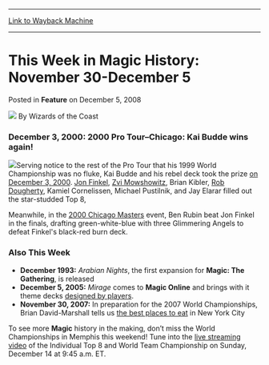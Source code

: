
---
[Link to Wayback Machine](https://web.archive.org/web/20221004002807/https://magic.wizards.com/en/articles/archive/feature/week-magic-history-november-30-december-5-2008-12-05)

[_metadata_:author]:- "Wizards of the Coast"
[_metadata_:description]:- "December 3, 2000: 2000 Pro Tour–Chicago: Kai Budde wins again!Serving notice to the rest of the Pro Tour that his 1999 World Championship was no fluke, Kai Budde and his rebel deck took the prize on December 3, 2000."
[_metadata_:generator]:- "Drupal 7 (http://drupal.org)"
[_metadata_:publish_date]:- "2008-12-05"
[_metadata_:title]:- "This Week in Magic History: November 30-December 5"
[_metadata_:wayback_capture_timestamp]:- "2022-10-04 00:28:07+00:00"
[_metadata_:wayback_raw_url]:- "https://web.archive.org/web/20221004002807id_/https://magic.wizards.com/en/articles/archive/feature/week-magic-history-november-30-december-5-2008-12-05"
[_metadata_:wayback_url]:- "https://magic.wizards.com/en/articles/archive/feature/week-magic-history-november-30-december-5-2008-12-05"
---


This Week in Magic History: November 30-December 5
==================================================



 Posted in **Feature**
 on December 5, 2008 






![](https://media.magic.wizards.com/styles/auth_small/public/images/person/wizards_author.jpg)
By Wizards of the Coast











### December 3, 2000: **2000 Pro Tour–Chicago**: Kai Budde wins again!

![](https://media.magic.wizards.com/image_legacy_migration/sideboard/images/PTCHI00/650.jpg)Serving notice to the rest of the Pro Tour that his 1999 World Championship was no fluke, Kai Budde and his rebel deck took the prize [on December 3, 2000](http://www.wizards.com/sideboard/event.asp?event=PTCHI00). [Jon Finkel](/en/articles/archive/event-coverage/2005-11-16), [Zvi Mowshowitz](/en/articles/archive/event-coverage/2007-11-27-2), Brian Kibler, [Rob Dougherty](/en/articles/archive/event-coverage/2006-11-16), Kamiel Cornelissen, Michael Pustilnik, and Jay Elarar filled out the star-studded Top 8,

Meanwhile, in the [2000 Chicago Masters](http://www.wizards.com/sideboard/event.asp?event=MASTERSCHI00) event, Ben Rubin beat Jon Finkel in the finals, drafting green-white-blue with three Glimmering Angels to defeat Finkel's black-red burn deck.

### Also This Week




* **December 1993:** *Arabian Nights*, the first expansion for **Magic: The Gathering**, is released
* **December 5, 2005:** *Mirage* comes to **Magic Online** and brings with it theme decks [designed by players](/en/articles/archive/you-make-mirage-theme-deck-2005-10-06).
* **November 30, 2007:** In preparation for the 2007 World Championships, Brian David-Marshall tells us [the best places to eat](/en/articles/archive/week-was/seven-world-class-days-new-york-2007-11-30) in New York City

To see more **Magic** history in the making, don’t miss the World Championships in Memphis this weekend! Tune into the [live streaming video](http://archive.wizards.com/Magic/Magazine/Events.aspx?x=mtgevent/webcast/home) of the Individual Top 8 and World Team Championship on Sunday, December 14 at 9:45 a.m. ET.







